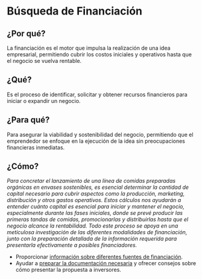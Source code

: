 # Búsqueda de Financiación

## ¿Por qué?

La financiación es el motor que impulsa la realización de una idea empresarial, permitiendo cubrir los costos iniciales y operativos hasta que el negocio se vuelva rentable.

## ¿Qué?

Es el proceso de identificar, solicitar y obtener recursos financieros para iniciar o expandir un negocio.

## ¿Para qué?

Para asegurar la viabilidad y sostenibilidad del negocio, permitiendo que el emprendedor se enfoque en la ejecución de la idea sin preocupaciones financieras inmediatas.

## ¿Cómo?

*Para concretar el lanzamiento de una línea de comidas preparadas orgánicas en envases sostenibles, es esencial determinar la cantidad de capital necesario para cubrir aspectos como la producción, marketing, distribución y otros gastos operativos. Estos cálculos nos ayudarán a entender cuánto capital es esencial para iniciar y mantener el negocio, especialmente durante las fases iniciales, donde se prevé producir las primeras tandas de comidas, promocionarlas y distribuirlas hasta que el negocio alcance la rentabilidad. Todo este proceso se apoya en una meticulosa investigación de las diferentes modalidades de financiación, junto con la preparación detallada de la información requerida para presentarla efectivamente a posibles financiadores.*

- Proporcionar [información sobre diferentes fuentes de financiación](modalidades.md).
- Ayudar a [preparar la documentación necesaria](preparacion.md) y ofrecer consejos sobre cómo presentar la propuesta a inversores.
